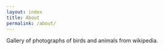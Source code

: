 ```yaml
---
layout: index
title: About
permalink: /about/
---
```


Gallery of photographs of birds and animals from wikipedia.